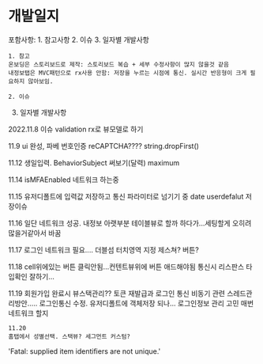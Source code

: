 #  개발일지

포함사항:  1. 참고사항
        2. 이슈
        3. 일자별 개발사항
        
    1. 참고
    온보딩은 스토리보드로 제작: 스토리보드 복습 + 세부 수정사항이 많지 않을것 같음
    내정보탭은 MVC패턴으로 rx사용 안함: 저장을 누르는 시점에 통신. 실시간 반응형이 크게 필요하지 않아보임. 
    
    2. 이슈    
        
        
        
3. 일자별 개발사항

2022.11.8
    이슈 validation rx로 뷰모델로 하기
    
11.9
    ui 완성, 파베 번호인증
    reCAPTCHA????
                string.dropFirst()
 
11.12
    생일입력. BehaviorSubject 써보기(달력)
    maximum
    
11.14
    isMFAEnabled
    네트워크 하는중
    
11.15
유저디폴트에 입력값 저장하고 통신 파라미터로 넘기기 중
    date userdefalut 저장이슈
    
11.16
    일단 네트워크 성공. 
    내정보 아랫부분 테이블뷰로 할까 하다가...세팅할게 오히려 많을거같아서 바꿈

11.17
    로그인 네트워크 필요....
    더블섬
    터치영역 지정 제스쳐? 버튼?
    
11.18
    cell위에있는 버튼 클릭안됨...컨텐트뷰위에 버튼 애드해야됨
    통신시 리스판스 타입확인 잘하기...
    
    
11.19
    회원가입 완료시 뷰스택관리??
    토큰 재발급과 로그인 통신 비동기 관련 스레드관리방안.....
    로그인통신 수정.
    유저디폴트에 객체저장 되나... 로그인정보 관리 고민 매번 네트워크 할지
    
    11.20
    홈탭에서 성별선택. 스택뷰? 세그먼트 커스텀?



'Fatal: supplied item identifiers are not unique.'
